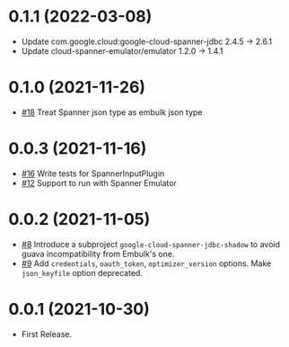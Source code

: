0.1.1 (2022-03-08)
==================

* Update com.google.cloud:google-cloud-spanner-jdbc 2.4.5 -> 2.6.1
* Update cloud-spanner-emulator/emulator 1.2.0 -> 1.4.1

0.1.0 (2021-11-26)
==================

* [#18](https://github.com/trocco-io/embulk-input-spanner/pull/18) Treat Spanner json type as embulk json type

0.0.3 (2021-11-16)
==================

* [#16](https://github.com/trocco-io/embulk-input-spanner/pull/16) Write tests for SpannerInputPlugin
* [#12](https://github.com/trocco-io/embulk-input-spanner/pull/12) Support to run with Spanner Emulator

0.0.2 (2021-11-05)
==================

* [#8](https://github.com/trocco-io/embulk-input-spanner/pull/8) Introduce a subproject `google-cloud-spanner-jdbc-shadow` to avoid guava incompatibility from Embulk's one.
* [#9](https://github.com/trocco-io/embulk-input-spanner/pull/9) Add `credentials`, `oauth_token`, `optimizer_version` options. Make `json_keyfile` option deprecated.

0.0.1 (2021-10-30)
==================

* First Release.

